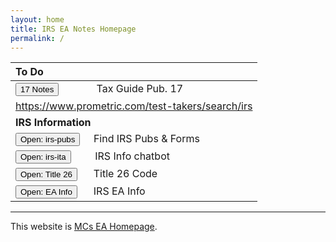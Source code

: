 ```yaml
---
layout: home
title: IRS EA Notes Homepage
permalink: /
---
```


<script>
function button1() { window.open("https://www.irs.gov/tax-professionals/enrolled-agents"); }
function button2() { window.open("https://www.irs.gov/forms-pubs"); }
function button3() { window.open("https://www.irs.gov/help/ita"); }
function button4() { window.open("https://www.govinfo.gov/content/pkg/USCODE-2021-title26/html/USCODE-2021-title26-subtitleA-chap1-subchapN.htm"); }
function button5() { window.open("/irs.ea/pages/001-pub17.tax.guide/"); }
</script>

|**To Do**|
|:-|
| <button onclick="button5()">17 Notes</button> &nbsp;&nbsp;&nbsp;&nbsp;&nbsp;&nbsp;&nbsp;&nbsp;&nbsp;&nbsp;&nbsp;&nbsp;&nbsp;Tax Guide Pub. 17 |
|https://www.prometric.com/test-takers/search/irs|
| **IRS Information** |
| <button onclick="button2()">Open: irs-pubs</button> &nbsp;&nbsp;&nbsp; Find IRS Pubs & Forms|
| <button onclick="button3()">Open: irs-ita</button> &nbsp;&nbsp;&nbsp;&nbsp;&nbsp;&nbsp;&nbsp;&nbsp;IRS Info chatbot|
| <button onclick="button4()">Open: Title 26</button> &nbsp;&nbsp;&nbsp;&nbsp;&nbsp;Title 26 Code |
| <button onclick="button1()">Open: EA Info</button> &nbsp;&nbsp;&nbsp;&nbsp;&nbsp;IRS EA Info |

---

This website is [MCs EA Homepage](https://mcc-us.github.io/irs.ea/).